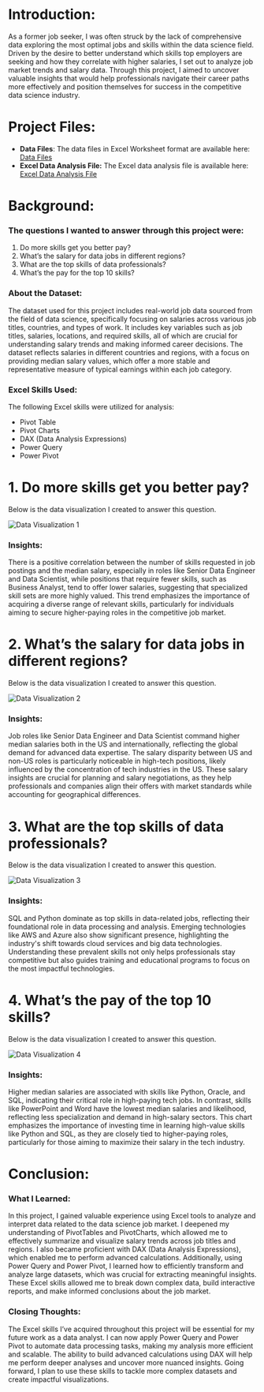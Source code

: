 # Introduction:

As a former job seeker, I was often struck by the lack of comprehensive data exploring the most optimal jobs and skills within the data science field. Driven by the desire to better understand which skills top employers are seeking and how they correlate with higher salaries, I set out to analyze job market trends and salary data. Through this project, I aimed to uncover valuable insights that would help professionals navigate their career paths more effectively and position themselves for success in the competitive data science industry.

# Project Files:
- **Data Files**: The data files in Excel Worksheet format are available here: [Data Files](https://github.com/MadhurShekharBand/Excel_Data_Analysis_Project_-_Data_Jobs_Skills_and_Salary/tree/2f3ae8aa5a6fe00e6d1e2f72709ca6a7518eacb1/Data) 
- **Excel Data Analysis File:** The Excel data analysis file is available here: [Excel Data Analysis File](https://github.com/MadhurShekharBand/Excel_Data_Analysis_Project_-_Data_Jobs_Skills_and_Salary/blob/2f3ae8aa5a6fe00e6d1e2f72709ca6a7518eacb1/Data%20Analysis%20Excel%20File.xlsx)

# Background:

### The questions I wanted to answer through this project were:
1. Do more skills get you better pay?
2. What’s the salary for data jobs in different regions?
3. What are the top skills of data professionals?
4. What’s the pay for the top 10 skills?

### About the Dataset:
The dataset used for this project includes real-world job data sourced from the field of data science, specifically focusing on salaries across various job titles, countries, and types of work. It includes key variables such as job titles, salaries, locations, and required skills, all of which are crucial for understanding salary trends and making informed career decisions. The dataset reflects salaries in different countries and regions, with a focus on providing median salary values, which offer a more stable and representative measure of typical earnings within each job category.

### Excel Skills Used:
The following Excel skills were utilized for analysis:
- Pivot Table
- Pivot Charts
- DAX (Data Analysis Expressions)
- Power Query
- Power Pivot

# 1. Do more skills get you better pay?

Below is the data visualization I created to answer this question.

![Data Visualization 1](https://github.com/user-attachments/assets/21e88b99-e563-4d56-a334-d957756d176d)

### Insights:
There is a positive correlation between the number of skills requested in job postings and the median salary, especially in roles like Senior Data Engineer and Data Scientist, while positions that require fewer skills, such as Business Analyst, tend to offer lower salaries, suggesting that specialized skill sets are more highly valued. This trend emphasizes the importance of acquiring a diverse range of relevant skills, particularly for individuals aiming to secure higher-paying roles in the competitive job market.

# 2. What’s the salary for data jobs in different regions?

Below is the data visualization I created to answer this question.

![Data Visualization 2](https://github.com/user-attachments/assets/e27a12b0-4216-45be-9d70-b9793f0b5a44)

### Insights:
Job roles like Senior Data Engineer and Data Scientist command higher median salaries both in the US and internationally, reflecting the global demand for advanced data expertise. The salary disparity between US and non-US roles is particularly noticeable in high-tech positions, likely influenced by the concentration of tech industries in the US. These salary insights are crucial for planning and salary negotiations, as they help professionals and companies align their offers with market standards while accounting for geographical differences.

# 3. What are the top skills of data professionals?

Below is the data visualization I created to answer this question.

![Data Visualization 3](https://github.com/user-attachments/assets/3586097c-79df-4b31-b9a0-d5927d8aeb82)

### Insights:
SQL and Python dominate as top skills in data-related jobs, reflecting their foundational role in data processing and analysis. Emerging technologies like AWS and Azure also show significant presence, highlighting the industry's shift towards cloud services and big data technologies. Understanding these prevalent skills not only helps professionals stay competitive but also guides training and educational programs to focus on the most impactful technologies.

# 4. What’s the pay of the top 10 skills?

Below is the data visualization I created to answer this question.

![Data Visualization 4](https://github.com/user-attachments/assets/18cce47a-54e3-4ff8-b371-2d22589dd46c)

### Insights:
Higher median salaries are associated with skills like Python, Oracle, and SQL, indicating their critical role in high-paying tech jobs. In contrast, skills like PowerPoint and Word have the lowest median salaries and likelihood, reflecting less specialization and demand in high-salary sectors. This chart emphasizes the importance of investing time in learning high-value skills like Python and SQL, as they are closely tied to higher-paying roles, particularly for those aiming to maximize their salary in the tech industry.

# Conclusion:
### What I Learned:
In this project, I gained valuable experience using Excel tools to analyze and interpret data related to the data science job market. I deepened my understanding of PivotTables and PivotCharts, which allowed me to effectively summarize and visualize salary trends across job titles and regions. I also became proficient with DAX (Data Analysis Expressions), which enabled me to perform advanced calculations. Additionally, using Power Query and Power Pivot, I learned how to efficiently transform and analyze large datasets, which was crucial for extracting meaningful insights. These Excel skills allowed me to break down complex data, build interactive reports, and make informed conclusions about the job market.

### Closing Thoughts:
The Excel skills I’ve acquired throughout this project will be essential for my future work as a data analyst. I can now apply Power Query and Power Pivot to automate data processing tasks, making my analysis more efficient and scalable. The ability to build advanced calculations using DAX will help me perform deeper analyses and uncover more nuanced insights. Going forward, I plan to use these skills to tackle more complex datasets and create impactful visualizations.


